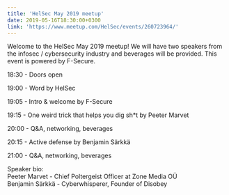 ```yaml
---
title: 'HelSec May 2019 meetup'
date: 2019-05-16T18:30:00+0300
link: 'https://www.meetup.com/HelSec/events/260723964/'
---
```


Welcome to the HelSec May 2019 meetup! We will have two speakers from the infosec / cybersecurity industry and beverages will be provided. This event is powered by F-Secure.

 18:30 - Doors open

 19:00 - Word by HelSec

 19:05 - Intro & welcome by F-Secure

 19:15 - One weird trick that helps you dig sh*t by Peeter Marvet

 20:00 - Q&A, networking, beverages

 20:15 - Active defense by Benjamin Särkkä

 21:00 - Q&A, networking, beverages

 Speaker bio:  
Peeter Marvet - Chief Poltergeist Officer at Zone Media OÜ  
Benjamin Särkkä - Cyberwhisperer, Founder of Disobey

 